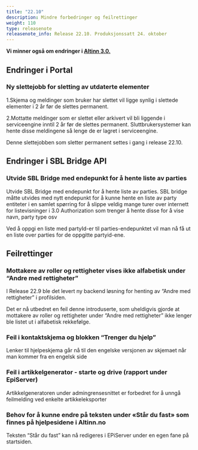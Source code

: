 ```yaml
---
title: "22.10"
description: Mindre forbedringer og feilrettinger
weight: 110
type: releasenote
releasenote_info: Release 22.10. Produksjonssatt 24. oktober
---
```

**Vi minner også om endringer i [Altinn 3.0.](https://github.com/Altinn/altinn-studio/releases)**

## Endringer i Portal

### Ny slettejobb for sletting av utdaterte elementer

1.Skjema og meldinger som bruker har slettet vil ligge synlig i slettede elementer i 2 år før de slettes permanent. 

2.Mottatte meldinger som er slettet eller arkivert vil bli liggende i serviceengine inntil 2 år før de slettes permanent. Sluttbrukersystemer kan hente disse meldingene så lenge de er lagret i serviceengine.

Denne slettejobben som sletter permanent settes i gang i release 22.10.  

## Endringer i SBL Bridge API

### Utvide SBL Bridge med endepunkt for å hente liste av parties

Utvide SBL Bridge med endepunkt for å hente liste av parties. SBL bridge måtte utvides med nytt endepunkt for å kunne hente en liste av party entiteter i en samlet spørring for å slippe veldig mange turer over internett for listevisninger i 3.0 Authorization som trenger å hente disse for å vise navn, party type osv

Ved å oppgi en liste med partyId-er til parties-endepunktet vil man nå få ut en liste over parties for de oppgitte partyid-ene.

## Feilrettinger

### Mottakere av roller og rettigheter vises ikke alfabetisk under “Andre med rettigheter”

I Release 22.9 ble det levert ny backend løsning for henting av “Andre med rettigheter” i profilsiden.

Det er nå utbedret en feil denne introduserte, som uheldigvis gjorde at mottakere av roller og rettigheter under “Andre med rettigheter” ikke lenger ble listet ut i alfabetisk rekkefølge.

### Feil i kontaktskjema og blokken “Trenger du hjelp”

Lenker til hjelpeskjema går nå til den engelske versjonen av skjemaet når man kommer fra en engelsk side

### Feil i artikkelgenerator - starte og drive (rapport under EpiServer)

Artikkelgeneratoren under admingrensesnittet er forbedret for å unngå feilmelding ved enkelte artikkeleksporter

### Behov for å kunne endre på teksten under «Står du fast» som finnes på hjelpesidene i Altinn.no

Teksten “Står du fast” kan nå redigeres i EPiServer under en egen fane på startsiden.

